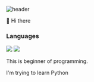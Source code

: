 ![header](https://capsule-render.vercel.app/api?type=waving&color=gradient&height=200&section=header&text=&fontSize=90)

👋 Hi there

### Languages

<img src="https://img.shields.io/badge/Python-3776AB?style=flat&logo=python&logoColor=white"></a>
<a href="https://www.instagram.com/junsik_ky/" target="_blank"><img src="https://img.shields.io/badge/instagram-E4405F?style=flat&logo=instagram&logoColor=white"></a>

This is beginner of programming.

I'm trying to learn Python
